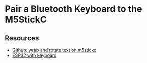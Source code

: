 # Pair a Bluetooth Keyboard to the M5StickC
## Resources
- [Github: wrap and rotate text on m5stickc](https://github.com/electricidea/M5StickC-TB_Display)
- [ESP32 with keyboard](https://codeandlife.com/2019/04/19/diy-bluetooth-keyboard-breakout-for-10/)